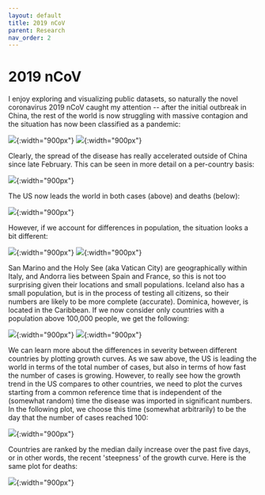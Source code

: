 ```yaml
---
layout: default
title: 2019 nCoV
parent: Research
nav_order: 2
---
```


# 2019 nCoV

I enjoy exploring and visualizing public datasets, so naturally the novel coronavirus 2019 nCoV caught my attention -- after the initial outbreak in China, the rest of the world is now struggling with massive contagion and the situation has now been classified as a pandemic:

![](/assets/images/cases_total.png){:width="900px"}
![](/assets/images/deaths_total.png){:width="900px"}

Clearly, the spread of the disease has really accelerated outside of China since late February. This can be seen in more detail on a per-country basis:

![](/assets/images/cases_top10.png){:width="900px"}

The US now leads the world in both cases (above) and deaths (below):

![](/assets/images/deaths_top10.png){:width="900px"}

However, if we account for differences in population, the situation looks a bit different:

![](/assets/images/cases_top10_pc_min0.png){:width="900px"}
![](/assets/images/deaths_top10_pc_min0.png){:width="900px"}

San Marino and the Holy See (aka Vatican City) are geographically within Italy, and Andorra lies between Spain and France, so this is not too surprising given their locations and small populations. Iceland also has a small population, but is in the process of testing all citizens, so their numbers are likely to be more complete (accurate). Dominica, however, is located in the Caribbean.
If we now consider only countries with a population above 100,000 people, we get the following:

![](/assets/images/cases_top10_pc_min100000.png){:width="900px"}
![](/assets/images/deaths_top10_pc_min100000.png){:width="900px"}

We can learn more about the differences in severity between different countries by plotting growth curves. As we saw above, the US is leading the world in terms of the total number of cases, but also in terms of how fast the number of cases is growing. However, to really see how the growth trend in the US compares to other countries, we need to plot the curves starting from a common reference time that is independent of the (somewhat random) time the disease was imported in significant numbers. In the following plot, we choose this time (somewhat arbitrarily) to be the day that the number of cases reached 100:

![](/assets/images/cases_rate_top10.png){:width="900px"}

Countries are ranked by the median daily increase over the past five days, or in other words, the recent 'steepness' of the growth curve. Here is the same plot for deaths:

![](/assets/images/deaths_rate_top10.png){:width="900px"}
